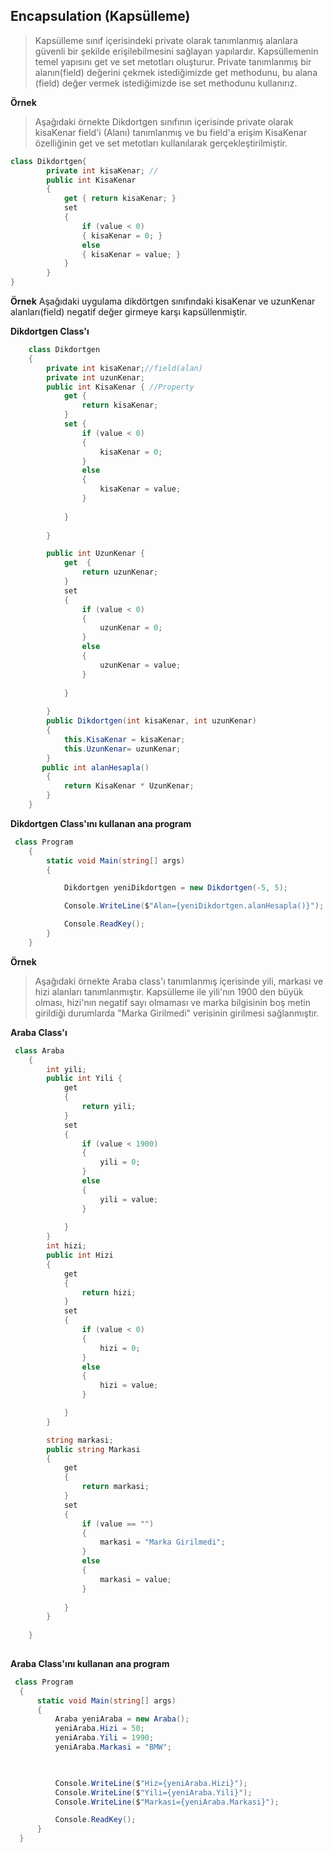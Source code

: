 ## Encapsulation  (Kapsülleme) ## 
> Kapsülleme sınıf içerisindeki private olarak tanımlanmış alanlara güvenli bir şekilde erişilebilmesini sağlayan yapılardır.
> Kapsüllemenin temel yapısını get ve set metotları oluşturur. Private tanımlanmış bir alanın(field) değerini çekmek istediğimizde get methodunu, bu alana (field) değer vermek istediğimizde ise set methodunu kullanırız.

**Örnek**
> Aşağıdaki örnekte Dikdortgen sınıfının içerisinde private olarak kisaKenar field'i (Alanı) tanımlanmış  ve bu field'a erişim KisaKenar özelliğinin get ve set metotları kullanılarak gerçekleştirilmiştir. 
```csharp
class Dikdortgen{
        private int kisaKenar; //
        public int KisaKenar
        {
            get { return kisaKenar; }
            set
            {
                if (value < 0)
                { kisaKenar = 0; }
                else
                { kisaKenar = value; }
            }
        }
}
```

**Örnek**
Aşağıdaki uygulama dikdörtgen sınıfındaki kisaKenar ve uzunKenar alanları(field) negatif değer girmeye karşı kapsüllenmiştir.


**Dikdortgen Class'ı**
```csharp
    class Dikdortgen
    {
        private int kisaKenar;//field(alan)
        private int uzunKenar;
        public int KisaKenar { //Property
            get { 
                return kisaKenar; 
            }
            set { 
                if (value < 0)
                {
                    kisaKenar = 0;
                }
                else
                {
                    kisaKenar = value;
                }
               
            } 
        
        }

        public int UzunKenar { 
            get  {
                return uzunKenar;
            }
            set
            {
                if (value < 0)
                {
                    uzunKenar = 0;
                }
                else
                {
                    uzunKenar = value;
                }
               
            }
        
        }
        public Dikdortgen(int kisaKenar, int uzunKenar)
        {
            this.KisaKenar = kisaKenar;
            this.UzunKenar= uzunKenar;
        }
       public int alanHesapla()
        {
            return KisaKenar * UzunKenar;
        }
    }

```
**Dikdortgen Class'ını kullanan ana program**
```csharp
 class Program
    {
        static void Main(string[] args)
        {

            Dikdortgen yeniDikdortgen = new Dikdortgen(-5, 5);

            Console.WriteLine($"Alan={yeniDikdortgen.alanHesapla()}");

            Console.ReadKey();
        }
    }

```
**Örnek**
> Aşağıdaki örnekte Araba class'ı tanımlanmış içerisinde yili, markasi ve hizi alanları tanımlanmıştır. Kapsülleme ile yili'nın 1900 den büyük olması, hizi'nın negatif sayı olmaması ve marka bilgisinin boş metin girildiği  durumlarda "Marka  Girilmedi" verisinin girilmesi sağlanmıştır.


**Araba Class'ı**
```csharp
 class Araba
    {
        int yili;
        public int Yili {
            get
            {
                return yili;
            }
            set
            {
                if (value < 1900)
                {
                    yili = 0;
                }
                else
                {
                    yili = value;
                }
                
            }
        }
        int hizi;
        public int Hizi
        {
            get
            {
                return hizi;
            }
            set
            {
                if (value < 0)
                {
                    hizi = 0;
                }
                else
                {
                    hizi = value;
                }

            }
        }

        string markasi;
        public string Markasi
        {
            get
            {
                return markasi;
            }
            set
            {
                if (value == "")
                {
                    markasi = "Marka Girilmedi";
                }
                else
                {
                    markasi = value;
                }
               
            }
        }
        
    }
  
  ```
  **Araba Class'ını kullanan ana program**
  
  ```csharp
   class Program
    {
        static void Main(string[] args)
        {
            Araba yeniAraba = new Araba();
            yeniAraba.Hizi = 50;
            yeniAraba.Yili = 1990;
            yeniAraba.Markasi = "BMW";

            

            Console.WriteLine($"Hiz={yeniAraba.Hizi}");
            Console.WriteLine($"Yili={yeniAraba.Yili}");
            Console.WriteLine($"Markasi={yeniAraba.Markasi}");

            Console.ReadKey();
        }
    }
  ```
